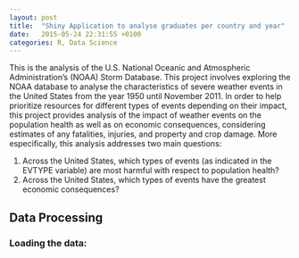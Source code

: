 ```yaml
---
layout: post
title:  "Shiny Application to analyse graduates per country and year"
date:   2015-05-24 22:31:55 +0100
categories: R, Data Science
---
```


This is the analysis of the U.S. National Oceanic and Atmospheric Administration’s (NOAA) Storm Database. This project involves exploring the NOAA database to analyse the characteristics of severe weather events in the United States from the year 1950 until November 2011. In order to help prioritize resources for different types of events depending on their impact, this project provides analysis of the impact of weather events on the population health as well as on economic consequences, considering estimates of any fatalities, injuries, and property and crop damage. More especifically, this analysis addresses two main questions:

1. Across the United States, which types of events (as indicated in the EVTYPE variable) are most harmful with respect to population health?
2. Across the United States, which types of events have the greatest economic consequences?

## Data Processing

### Loading the data:
